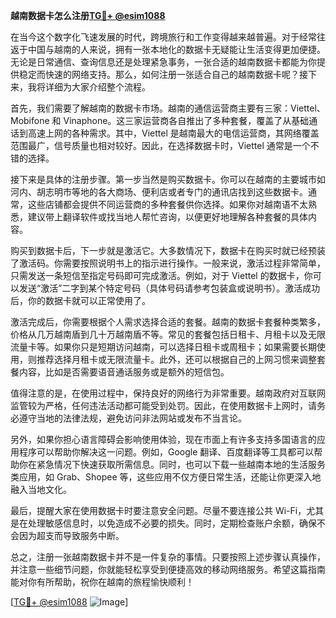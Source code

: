 **越南数据卡怎么注册[TG💪+ @esim1088](https://t.me/s/esim1088)**

在当今这个数字化飞速发展的时代，跨境旅行和工作变得越来越普遍。对于经常往返于中国与越南的人来说，拥有一张本地化的数据卡无疑能让生活变得更加便捷。无论是日常通信、查询信息还是处理紧急事务，一张合适的越南数据卡都能为你提供稳定而快速的网络支持。那么，如何注册一张适合自己的越南数据卡呢？接下来，我将详细为大家介绍整个流程。

首先，我们需要了解越南的数据卡市场。越南的通信运营商主要有三家：Viettel、Mobifone 和 Vinaphone。这三家运营商各自推出了多种套餐，覆盖了从基础通话到高速上网的各种需求。其中，Viettel 是越南最大的电信运营商，其网络覆盖范围最广，信号质量也相对较好。因此，在选择数据卡时，Viettel 通常是一个不错的选择。

接下来是具体的注册步骤。第一步当然是购买数据卡。你可以在越南的主要城市如河内、胡志明市等地的各大商场、便利店或者专门的通讯店找到这些数据卡。通常，这些店铺都会提供不同运营商的多种套餐供你选择。如果你对越南语不太熟悉，建议带上翻译软件或找当地人帮忙咨询，以便更好地理解各种套餐的具体内容。

购买到数据卡后，下一步就是激活它。大多数情况下，数据卡在购买时就已经预装了激活码。你需要按照说明书上的指示进行操作。一般来说，激活过程非常简单，只需发送一条短信至指定号码即可完成激活。例如，对于 Viettel 的数据卡，你可以发送“激活”二字到某个特定号码（具体号码请参考包装盒或说明书）。激活成功后，你的数据卡就可以正常使用了。

激活完成后，你需要根据个人需求选择合适的套餐。越南的数据卡套餐种类繁多，价格从几万越南盾到几十万越南盾不等。常见的套餐包括日租卡、月租卡以及无限流量卡等。如果你只是短期访问越南，可以选择日租卡或周租卡；如果需要长期使用，则推荐选择月租卡或无限流量卡。此外，还可以根据自己的上网习惯来调整套餐内容，比如是否需要语音通话服务或是额外的短信包。

值得注意的是，在使用过程中，保持良好的网络行为非常重要。越南政府对互联网监管较为严格，任何违法活动都可能受到处罚。因此，在使用数据卡上网时，请务必遵守当地的法律法规，避免访问非法网站或发布不当言论。

另外，如果你担心语言障碍会影响使用体验，现在市面上有许多支持多国语言的应用程序可以帮助你解决这一问题。例如，Google 翻译、百度翻译等工具都可以帮助你在紧急情况下快速获取所需信息。同时，也可以下载一些越南本地的生活服务类应用，如 Grab、Shopee 等，这些应用不仅方便日常生活，还能让你更深入地融入当地文化。

最后，提醒大家在使用数据卡时要注意安全问题。尽量不要连接公共 Wi-Fi，尤其是在处理敏感信息时，以免造成不必要的损失。同时，定期检查账户余额，确保不会因为超支而导致服务中断。

总之，注册一张越南数据卡并不是一件复杂的事情。只要按照上述步骤认真操作，并注意一些细节问题，你就能轻松享受到便捷高效的移动网络服务。希望这篇指南能对你有所帮助，祝你在越南的旅程愉快顺利！

[[TG💪+ @esim1088](https://t.me/s/esim1088) ![Image](https://i.postimg.cc/4NQfJmqS/Snipaste-2025-05-13-00-14-12.png)]